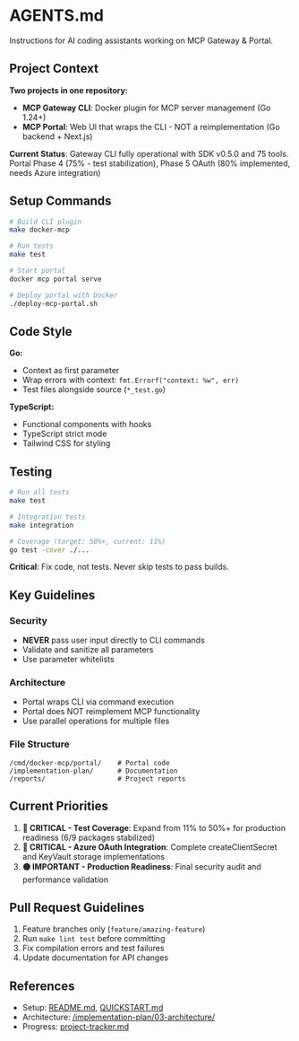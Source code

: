# AGENTS.md

Instructions for AI coding assistants working on MCP Gateway & Portal.

## Project Context

**Two projects in one repository:**

- **MCP Gateway CLI**: Docker plugin for MCP server management (Go 1.24+)
- **MCP Portal**: Web UI that wraps the CLI - NOT a reimplementation (Go backend + Next.js)

**Current Status**: Gateway CLI fully operational with SDK v0.5.0 and 75 tools. Portal Phase 4 (75% - test stabilization), Phase 5 OAuth (80% implemented, needs Azure integration)

## Setup Commands

```bash
# Build CLI plugin
make docker-mcp

# Run tests
make test

# Start portal
docker mcp portal serve

# Deploy portal with Docker
./deploy-mcp-portal.sh
```

## Code Style

**Go:**

- Context as first parameter
- Wrap errors with context: `fmt.Errorf("context: %w", err)`
- Test files alongside source (`*_test.go`)

**TypeScript:**

- Functional components with hooks
- TypeScript strict mode
- Tailwind CSS for styling

## Testing

```bash
# Run all tests
make test

# Integration tests
make integration

# Coverage (target: 50%+, current: 11%)
go test -cover ./...
```

**Critical**: Fix code, not tests. Never skip tests to pass builds.

## Key Guidelines

### Security

- **NEVER** pass user input directly to CLI commands
- Validate and sanitize all parameters
- Use parameter whitelists

### Architecture

- Portal wraps CLI via command execution
- Portal does NOT reimplement MCP functionality
- Use parallel operations for multiple files

### File Structure

```
/cmd/docker-mcp/portal/    # Portal code
/implementation-plan/      # Documentation
/reports/                  # Project reports
```

## Current Priorities

1. **🔴 CRITICAL - Test Coverage**: Expand from 11% to 50%+ for production readiness (6/9 packages stabilized)
2. **🔴 CRITICAL - Azure OAuth Integration**: Complete createClientSecret and KeyVault storage implementations
3. **🟡 IMPORTANT - Production Readiness**: Final security audit and performance validation

## Pull Request Guidelines

1. Feature branches only (`feature/amazing-feature`)
2. Run `make lint test` before committing
3. Fix compilation errors and test failures
4. Update documentation for API changes

## References

- Setup: [README.md](./README.md), [QUICKSTART.md](./QUICKSTART.md)
- Architecture: [/implementation-plan/03-architecture/](./implementation-plan/03-architecture/)
- Progress: [project-tracker.md](./implementation-plan/01-planning/project-tracker.md)
